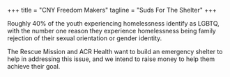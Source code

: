 +++
title = "CNY Freedom Makers"
tagline = "Suds For The Shelter"
+++

Roughly 40% of the youth experiencing homelessness identify as LGBTQ, with the number one reason they experience homelessness being family rejection of their sexual orientation or gender identity.

The Rescue Mission and ACR Health want to build an emergency shelter to help in addressing this issue, and we intend to raise money to help them achieve their goal.
